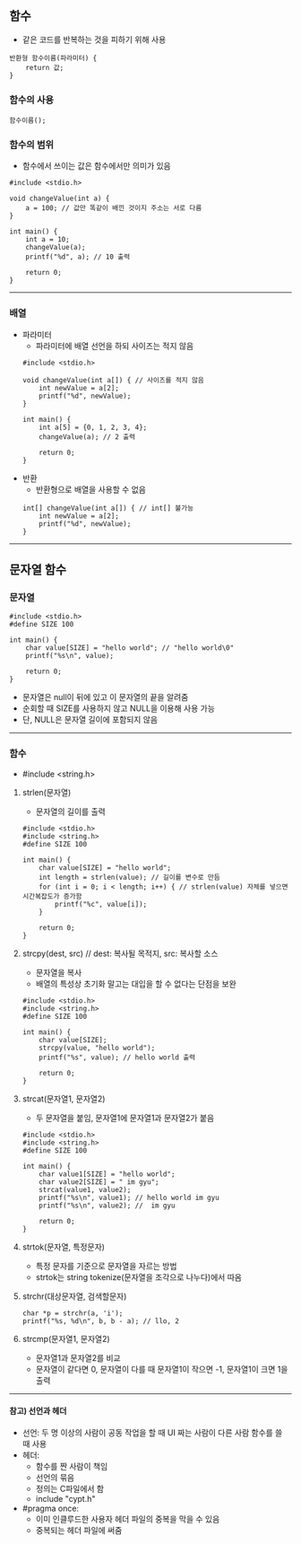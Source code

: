 ## 함수
   - 같은 코드를 반복하는 것을 피하기 위해 사용
   ```
   반환형 함수이름(파라미터) {
       return 값;
   }
   ```

### 함수의 사용
   ```
   함수이름();
   ```

### 함수의 범위
   - 함수에서 쓰이는 값은 함수에서만 의미가 있음
   ```
   #include <stdio.h>
   
   void changeValue(int a) {
       a = 100; // 값만 똑같이 배낀 것이지 주소는 서로 다름
   }
   
   int main() {
       int a = 10;
       changeValue(a);
       printf("%d", a); // 10 출력
       
       return 0;
   }
   ```
---

### 배열
   - 파라미터
      - 파라미터에 배열 선언을 하되 사이즈는 적지 않음
      ```
      #include <stdio.h>
      
      void changeValue(int a[]) { // 사이즈를 적지 않음
          int newValue = a[2];
          printf("%d", newValue);
      }
      
      int main() {
          int a[5] = {0, 1, 2, 3, 4};
          changeValue(a); // 2 출력
          
          return 0;
      }
      ```
   - 반환
      - 반환형으로 배열을 사용할 수 없음
      ```
      int[] changeValue(int a[]) { // int[] 불가능
          int newValue = a[2];
          printf("%d", newValue);
      }
      ```
---

## 문자열 함수
### 문자열
   ```
   #include <stdio.h>
   #define SIZE 100
   
   int main() {
       char value[SIZE] = "hello world"; // "hello world\0"
       printf("%s\n", value);
       
       return 0;
   }
   ```
   - 문자열은 null이 뒤에 있고 이 문자열의 끝을 알려줌
   - 순회할 때 SIZE를 사용하지 않고 NULL을 이용해 사용 가능
   - 단, NULL은 문자열 길이에 포함되지 않음
---

### 함수
   - #include <string.h>   
   
   1. strlen(문자열)
      - 문자열의 길이를 출력
      ```
      #include <stdio.h>
      #include <string.h>
      #define SIZE 100
      
      int main() {
          char value[SIZE] = "hello world";
          int length = strlen(value); // 길이를 변수로 만듬
          for (int i = 0; i < length; i++) { // strlen(value) 자체를 넣으면 시간복잡도가 증가함
              printf("%c", value[i]);
          }
          
          return 0;
      }
      ```   
      
   2. strcpy(dest, src) // dest: 복사될 목적지, src: 복사할 소스
      - 문자열을 복사
      - 배열의 특성상 초기화 말고는 대입을 할 수 없다는 단점을 보완
      ```
      #include <stdio.h>
      #include <string.h>
      #define SIZE 100
      
      int main() {
          char value[SIZE];
          strcpy(value, "hello world");
          printf("%s", value); // hello world 출력
          
          return 0;
      }
      ```   
      
   3. strcat(문자열1, 문자열2)
      - 두 문자열을 붙임, 문자열1에 문자열1과 문자열2가 붙음
      ```
      #include <stdio.h>
      #include <string.h>
      #define SIZE 100
      
      int main() {
          char value1[SIZE] = "hello world";
          char value2[SIZE] = " im gyu";
          strcat(value1, value2);
          printf("%s\n", value1); // hello world im gyu
          printf("%s\n", value2); //  im gyu
          
          return 0;
      }
      ```   
      
   4. strtok(문자열, 특정문자)
      - 특정 문자를 기준으로 문자열을 자르는 방법
      - strtok는 string tokenize(문자열을 조각으로 나누다)에서 따옴
      
   5. strchr(대상문자열, 검색할문자)
      ```
      char *p = strchr(a, 'i');
      printf("%s, %d\n", b, b - a); // llo, 2
      ```   
    
   6. strcmp(문자열1, 문자열2)
      - 문자열1과 문자열2를 비교
      - 문자열이 같다면 0, 문자열이 다를 때 문자열1이 작으면 -1, 문자열1이 크면 1을 출력
---

#### 참고) 선언과 헤더
   - 선언: 두 명 이상의 사람이 공동 작업을 할 때 UI 짜는 사람이 다른 사람 함수를 쓸 때 사용
   - 헤더: 
      - 함수를 짠 사람이 책임
      - 선언의 묶음 
      - 정의는 C파일에서 함
      - include "cypt.h"
   - #pragma once:
      - 이미 인클루드한 사용자 헤더 파일의 중복을 막을 수 있음
      - 중복되는 헤더 파일에 써줌

